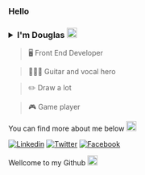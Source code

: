 ### Hello
<h3><details><summary>I'm Douglas <img alt="hiding" src="https://user-images.githubusercontent.com/7879993/87593251-8c1e3880-c6c1-11ea-81e6-0ac2221ff93f.gif" width="20"></summary>but you can call me Doug</details></h3>

> 🖥️ Front End Developer

> 🎸🎤🎵 Guitar and vocal hero

> ✏️ Draw a lot

> 🎮 Game player

You can find more about me below <img alt="hiding" src="https://user-images.githubusercontent.com/7879993/87593244-8aed0b80-c6c1-11ea-9cbe-27ab98614d8b.gif" width="20">

[![Linkedin](https://user-images.githubusercontent.com/7879993/87595578-22079280-c6c5-11ea-97ba-ef8e70f670a8.png)](https://www.linkedin.com/in/douglasjuliao/)
[![Twitter](https://user-images.githubusercontent.com/7879993/87595575-20d66580-c6c5-11ea-968a-1b9cb7032798.png)](https://twitter.com/Doug_Juliao)
[![Facebook](https://user-images.githubusercontent.com/7879993/87595577-216efc00-c6c5-11ea-917b-3309222ed36f.png)](https://www.facebook.com/douglas.juliao.5)

Wellcome to my Github <img alt="hiding" src="https://user-images.githubusercontent.com/7879993/87593246-8c1e3880-c6c1-11ea-977b-3ba1e3f11749.gif" width="20">
